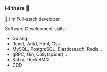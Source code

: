 ### Hi there 👋

<!--
**zplzpl/zplzpl** is a ✨ _special_ ✨ repository because its `README.md` (this file) appears on your GitHub profile.

Here are some ideas to get you started:

- 🔭 I’m currently working on ...
- 🌱 I’m currently learning ...
- 👯 I’m looking to collaborate on ...
- 🤔 I’m looking for help with ...
- 💬 Ask me about ...
- 📫 How to reach me: ...
- 😄 Pronouns: ...
- ⚡ Fun fact: ...
-->

🔭 I'm Full-stack developer.

Software Development skills:
- Golang
- React, Antd, Html, Css
- MySQL, PostgreSQL, Elasticseach, Redis...
- gRPC, Gin, Colly(spider)...
- Kafka, RocketMQ
- DDD
